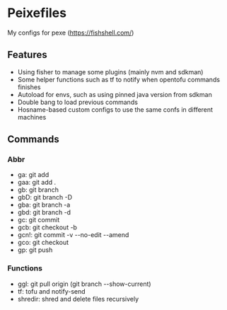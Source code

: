 # Peixefiles

My configs for pexe (https://fishshell.com/)

## Features

- Using fisher to manage some plugins (mainly nvm and sdkman)
- Some helper functions such as tf to notify when opentofu commands finishes
- Autoload for envs, such as using pinned java version from sdkman
- Double bang to load previous commands
- Hosname-based custom configs to use the same confs in different machines

## Commands

### Abbr

- ga: git add
- gaa: git add .
- gb: git branch
- gbD: git branch -D
- gba: git branch -a
- gbd: git branch -d
- gc: git commit
- gcb: git checkout -b
- gcn!: git commit -v --no-edit --amend
- gco: git checkout
- gp: git push

### Functions

- ggl: git pull origin (git branch --show-current)
- tf: tofu and notify-send
- shredir: shred and delete files recursively 
